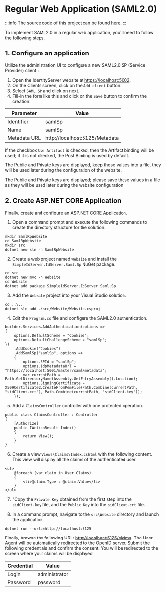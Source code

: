 # Regular Web Application (SAML2.0)

:::info
The source code of this project can be found [here](https://github.com/simpleidserver/SimpleIdServer/tree/master/samples/SamlRpWebsite).
:::

To implement SAML2.0 in a regular web application, you'll need to follow the following steps.

## 1. Configure an application

Utilize the administration UI to configure a new SAML2.0 SP (Service Provider) client :

1. Open the IdentityServer website at [https://localhost:5002](https://localhost:5002).
2. On the Clients screen, click on the `Add client` button.
3. Select `SAML SP` and click on next.
4. Fill-in the form like this and click on the `Save` button to confirm the creation.

| Parameter        | Value                              |
| ---------------- | ---------------------------------- |
| Identifier       | samlSp                             |
| Name             | samlSp                             |
| Metadata URL     | http://localhost:5125/Metadata     |

If the checkbox `Use Artifact` is checked, then the Artifact binding will be used; if it is not checked, the Post Binding is used by default.

The Public and Private keys are displayed, keep those values into a file, they will be used later during the configuration of the website.

The Public and Private keys are displayed; please save these values in a file as they will be used later during the website configuration.

## 2. Create ASP.NET CORE Application

Finally, create and configure an ASP.NET CORE Application.

1. Open a command prompt and execute the following commands to create the directory structure for the solution.

```
mkdir SamlRpWebsite
cd SamlRpWebsite
mkdir src
dotnet new sln -n SamlRpWebsite
```

2. Create a web project named `Website` and install the `SimpleIdServer.IdServer.Saml.Sp` NuGet package.

```
cd src
dotnet new mvc -n Website
cd Website
dotnet add package SimpleIdServer.IdServer.Saml.Sp
```

3. Add the `Website` project into your Visual Studio solution.

```
cd ..\..
dotnet sln add ./src/Website/Website.csproj
```

4. Edit the `Program.cs` file and configure the SAML2.0 authentication. 

```
builder.Services.AddAuthentication(options =>
{
    options.DefaultScheme = "Cookies";
    options.DefaultChallengeScheme = "samlSp";
})
    .AddCookie("Cookies")
    .AddSamlSp("samlSp", options =>
    {
        options.SPId = "samlSp";
        options.IdpMetadataUrl = "https://localhost:5001/master/saml/metadata";
        var currentPath = Path.GetDirectoryName(Assembly.GetEntryAssembly().Location);
        options.SigningCertificate = X509Certificate2.CreateFromPemFile(Path.Combine(currentPath, "sidClient.crt"), Path.Combine(currentPath, "sidClient.key"));
    });
```

5. Add a `ClaimsController` controller with one protected operation.

```
public class ClaimsController : Controller
{
    [Authorize]
    public IActionResult Index()
    {
        return View();
    }
}
```

6. Create a view `Views\Claims\Index.cshtml` with the following content. This view will display all the claims of the authenticated user.

```
<ul>
    @foreach (var claim in User.Claims)
    {
        <li>@claim.Type : @claim.Value</li>
    }
</ul>
```

7. "Copy the `Private Key` obtained from the first step into the `sidClient.key` file, and the `Public Key` into the `sidClient.crt` file.

8. In a command prompt, navigate to the `src\Website` directory and launch the application.

```
dotnet run --urls=http://localhost:5125
```

Finally, browse the following URL: [http://localhost:5125/claims](http://localhost:5125/claims). The User-Agent will be automatically redirected to the OpenID server.
Submit the following credentials and confirm the consent. You will be redirected to the screen where your claims will be displayed

| Credential | Value         |
| ---------- | ------------- |
| Login      | administrator |
| Password   | password      |